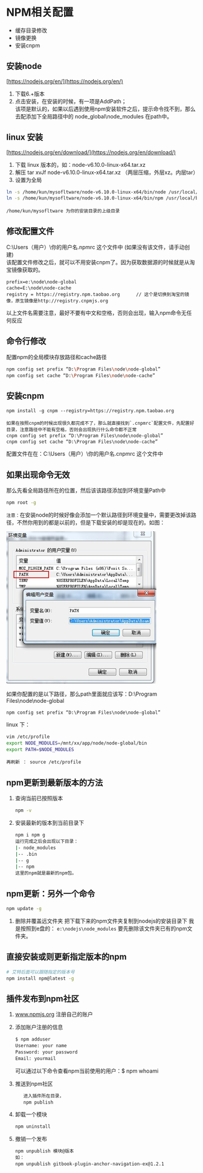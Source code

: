 # NPM相关配置

* 缓存目录修改
* 镜像更换
* 安装cnpm

## 安装node

[https://nodejs.org/en/](https://nodejs.org/en/)  
1. 下载6.+版本  
2. 点击安装，在安装的时候，有一项是AddPath；  
    该项是默认的，如果以后遇到使用npm安装软件之后，提示命令找不到，那么去配添加下全局路径中的 node\_global\node\_modules 在path中。

## linux 安装

[https://nodejs.org/en/download/](https://nodejs.org/en/download/)

1. 下载 linux 版本的，如：node-v6.10.0-linux-x64.tar.xz
2. 解压  tar xvJf node-v6.10.0-linux-x64.tar.xz （两层压缩，外层xz。内层tar）
3. 设置为全局

```bash
ln -s /home/kun/mysofltware/node-v6.10.0-linux-x64/bin/node /usr/local/bin/node
ln -s /home/kun/mysofltware/node-v6.10.0-linux-x64/bin/npm /usr/local/bin/npm

/home/kun/mysofltware 为你的安装目录的上级目录
```

## 修改配置文件

C:\Users（用户）\你的用户名.npmrc 这个文件中 \(如果没有该文件，请手动创建\)  
该配置文件修改之后，就可以不用安装cnpm了。因为获取数据源的时候就是从淘宝镜像获取的。

```
prefix=e:\node\node-global
cache=E:\node\node-cache
registry = https://registry.npm.taobao.org      // 这个是切换到淘宝的镜像，原生镜像是http://registry.cnpmjs.org
```

以上文件名需要注意，最好不要有中文和空格，否则会出现，输入npm命令无任何反应

## 命令行修改

配置npm的全局模块存放路径和cache路径

```bash
npm config set prefix “D:\Program Files\node\node-global” 
npm config set cache “D:\Program Files\node\node-cache”
```

## 安装cnpm

    npm install -g cnpm --registry=https://registry.npm.taobao.org

    如果在按照cnpm的时候出现很久都完成不了，那么就直接找到`.cnpmrc`配置文件，先配置好目录，注意路径中不能有空格，否则会出现执行什么命令都不正常
    cnpm config set prefix “D:\Program Files\node\node-global” 
    cnpm config set cache “D:\Program Files\node\node-cache”

配置文件在在：C:\Users（用户）\你的用户名.cnpmrc 这个文件中

## 如果出现命令无效

那么先看全局路径所在的位置，然后该该路径添加到环境变量Path中

```bash
npm root -g
```

`注意：`在安装node的时候好像会添加一个默认路径到环境变量中，需要更改掉该路径，不然你用到的都是以前的，但是下载安装的却是现在的。如图：

![](/images/node-npm-path.jpg)

如果你配置的是以下路径，那么path里面就应该写：D:\Program Files\node\node-global

```
npm config set prefix “D:\Program Files\node\node-global”
```

linux 下：

```bash
vim /etc/profile
export NODE_MODULES=/mnt/xx/app/node/node-global/bin
export PATH=$NODE_MODULES

再刷新 ： source /etc/profile
```

## npm更新到最新版本的方法

1. 查询当前已按照版本
   ```bash
   npm -v
   ```
2. 安装最新的版本到当前目录下
   ```bash
   npm i npm g 
   运行完成之后会出现以下目录：
   |- node_modules
   |-- .bin
   |-- g
   |-- npm
   这里的npm就是最新的npm包。
   ```

## npm更新：另外一个命令

```bash
npm update -g
```

1. 删除并覆盖远文件夹
   把下载下来的npm文件夹复制到nodejs的安装目录下 
   我是按照到e盘的： `e:\nodejs\node_modules`
   要先删除该文件夹已有的npm文件夹。

## 直接安装或则更新指定版本的npm

```bash
# 艾特后面可以跟随指定的版本号
npm install npm@latest -g
```

## 插件发布到npm社区

1. www.npmjs.org 注册自己的账户
2. 添加账户注册的信息
   ```bash
   $ npm adduser    
   Username: your name
   Password: your password
   Email: yourmail
   ```
   可以通过以下命令查看npm当前使用的用户：$ npm whoami   
3. 推送到npm社区

   ```bash
      进入插件所在目录，
      npm publish
   ```

4. 卸载一个模块
   ```bash
   npm uninstall
   ```
5. 撤销一个发布
   ```bash
   npm unpublish 模块@版本
   如：
   npm unpublish gitbook-plugin-anchor-navigation-ex@1.2.1
   ```



